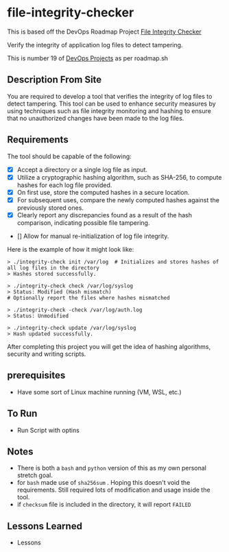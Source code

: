 # file-integrity-checker

This is based off the DevOps Roadmap Project [File Integrity Checker ](https://roadmap.sh/projects/file-integrity-checker)

Verify the integrity of application log files to detect tampering. 

This is number 19 of [DevOps Projects](https://roadmap.sh/devops/projects) as per roadmap.sh

## Description From Site 

You are required to develop a tool that verifies the integrity of log files to detect tampering. This tool can be used to enhance security measures by using techniques such as file integrity monitoring and hashing to ensure that no unauthorized changes have been made to the log files.

## Requirements

The tool should be capable of the following:

- [X] Accept a directory or a single log file as input.
- [X] Utilize a cryptographic hashing algorithm, such as SHA-256, to compute hashes for each log file provided.
- [X] On first use, store the computed hashes in a secure location.
- [X] For subsequent uses, compare the newly computed hashes against the previously stored ones.
- [X] Clearly report any discrepancies found as a result of the hash comparison, indicating possible file tampering.
- [] Allow for manual re-initialization of log file integrity.

Here is the example of how it might look like:

```
> ./integrity-check init /var/log  # Initializes and stores hashes of all log files in the directory
> Hashes stored successfully.

> ./integrity-check check /var/log/syslog
> Status: Modified (Hash mismatch)
# Optionally report the files where hashes mismatched

> ./integrity-check -check /var/log/auth.log
> Status: Unmodified

> ./integrity-check update /var/log/syslog
> Hash updated successfully.

```

After completing this project you will get the idea of hashing algorithms, security and writing scripts.

## prerequisites

- Have some sort of Linux machine running (VM, WSL, etc.)

## To Run  

- Run Script with optins

## Notes 

- There is both a `bash` and `python` version of this as my own personal stretch goal. 
- for `bash` made use of `sha256sum` . Hoping this doesn't void the requirements. Still required lots of modification and usage inside the tool. 
- if `checksum` file is included in the directory, it will report `FAILED`

## Lessons Learned

- Lessons